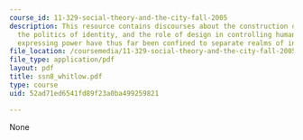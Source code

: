 ```yaml
---
course_id: 11-329-social-theory-and-the-city-fall-2005
description: This resource contains discourses about the construction of identity,
  the politics of identity, and the role of design in controlling human behavior and
  expressing power have thus far been confined to separate realms of inquiry.
file_location: /coursemedia/11-329-social-theory-and-the-city-fall-2005/52ad71ed6541fd89f23a0ba499259821_ssn8_whitlow.pdf
file_type: application/pdf
layout: pdf
title: ssn8_whitlow.pdf
type: course
uid: 52ad71ed6541fd89f23a0ba499259821

---
```

None
